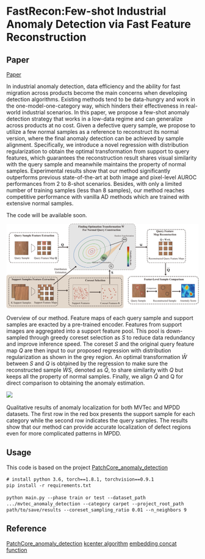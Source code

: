 # FastRecon:Few-shot Industrial Anomaly Detection via Fast Feature Reconstruction

Paper
---------------

[Paper](https://paperswithcode.com/paper/fastrecon-few-shot-industrial-anomaly)

In industrial anomaly detection, data efficiency and the ability for fast migration across products become the main concerns when developing detection algorithms. Existing methods tend to be data-hungry and work in the one-model-one-category way, which hinders their effectiveness in real-world industrial scenarios. In this paper, we propose a few-shot anomaly detection strategy that works in a low-data regime and can generalize across products at no cost. Given a defective query sample, we propose to utilize a few normal samples as a reference to reconstruct its normal version, where the final anomaly detection can be achieved by sample alignment. Specifically, we introduce a novel regression with distribution regularization to obtain the optimal transformation from support to query features, which guarantees the reconstruction result shares visual similarity with the query sample and meanwhile maintains the property of normal samples. Experimental results show that our method significantly outperforms previous state-of-the-art at both image and pixel-level AUROC performances from 2 to 8-shot scenarios. Besides, with only a limited number of training samples (less than 8 samples), our method reaches competitive performance with vanilla AD methods which are trained with extensive normal samples.

The code will be available soon.

![](captures/main_00.png)

Overview of our method. Feature maps of each query sample and support samples are exacted by a pre-trained encoder. Features from support images are aggregated into a support feature pool. This pool is down-sampled through greedy coreset selection as $S$ to reduce data redundancy and improve inference speed. The coreset $S$ and the original query feature map $Q$ are then input to our proposed regression with distribution regularization as shown in the grey region. An optimal transformation $\bar{W}$ between $S$ and $Q$ is obtained by the regression to make sure the reconstructed sample $\bar{W} S$, denoted as $\bar{Q}$, to share similarity with $Q$ but keeps all the property of normal samples. Finally, we align $\bar{Q}$ and Q for direct comparison to obtaining the anomaly estimation.

![](captures/results_00.png)

Qualitative results of anomaly localization for both MVTec and MPDD datasets. The first row in the red box presents the support sample for each category while the second row indicates the query samples. The results show that our method can provide accurate localization of defect regions even for more complicated patterns in MPDD.

Usage
---------------

This code is based on the project [PatchCore_anomaly_detection](https://github.com/hcw-00/PatchCore_anomaly_detection#usage)

```
# install python 3.6, torch==1.8.1, torchvision==0.9.1
pip install -r requirements.txt

python main.py --phase train or test --dataset_path .../mvtec_anomaly_detection --category carpet --project_root_path path/to/save/results --coreset_sampling_ratio 0.01 --n_neighbors 9
```

Reference
---------------
[PatchCore_anomaly_detection](https://github.com/hcw-00/PatchCore_anomaly_detection#usage)
[kcenter algorithm](https://github.com/google/active-learning)
[embedding concat function](https://github.com/xiahaifeng1995/PaDiM-Anomaly-Detection-Localization-master)





